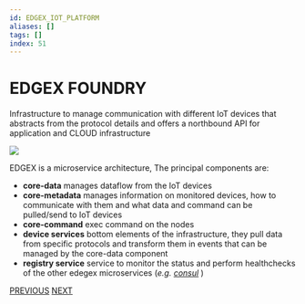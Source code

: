 ```yaml
---
id: EDGEX_IOT_PLATFORM
aliases: []
tags: []
index: 51
---
```


# EDGEX FOUNDRY

Infrastructure to manage communication with different IoT devices that abstracts from the protocol details and offers a northbound API for application and CLOUD infrastructure

![](mobile_systems/Pasted%20image%2020240613162524.png)

EDGEX is a microservice architecture, The principal components are:

- **core-data** manages dataflow from the IoT devices
- **core-metadata** manages information on monitored devices, how to communicate with them and what data and command can be pulled/send to IoT devices
- **core-command** exec command on the nodes
- **device services** bottom elements of the infrastructure, they pull data from specific protocols and transform them in events that can be managed by the core-data component
- **registry service** service to monitor the status and perform healthchecks of the other edegex microservices (*e.g. [consul](https://www.consul.io/)* )

[PREVIOUS](pages/IoT/SIEMENS_MINDSPHERE.md) [NEXT](IoT/IOT_DEVICES.md)
